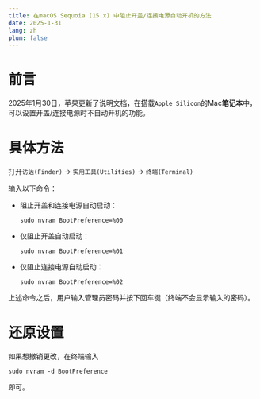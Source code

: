 ```yaml
---
title: 在macOS Sequoia (15.x) 中阻止开盖/连接电源自动开机的方法
date: 2025-1-31
lang: zh
plum: false
---
```


# 前言

2025年1月30日，苹果更新了说明文档，在搭载`Apple Silicon`的Mac**笔记本**中，可以设置开盖/连接电源时不自动开机的功能。

# 具体方法

打开`访达(Finder)` -> `实用工具(Utilities)` -> `终端(Terminal)`

输入以下命令：

- 阻止开盖和连接电源自动启动：

  ```shell
  sudo nvram BootPreference=%00
  ```

- 仅阻止开盖自动启动：

  ```shell
  sudo nvram BootPreference=%01
  ```

- 仅阻止连接电源自动启动：
  ```shell
  sudo nvram BootPreference=%02
  ```

上述命令之后，用户输入管理员密码并按下回车键（终端不会显示输入的密码）。

# 还原设置

如果想撤销更改，在终端输入

```shell
sudo nvram -d BootPreference
```

即可。
